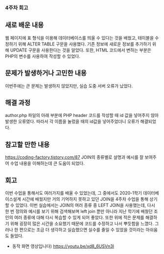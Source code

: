 ### 4주차 회고

## 새로 배운 내용
웹 페이지에 표 형식을 이용해 데이터베이스를 띄울 수 있다는 것을 배웠고, 테이블을 수정하기 위해 ALTER TABLE 구문을 사용했다. 기존 정보에 새로운 정보를 추가하기 위해 UPDATE 구문을 사용한다는 것을 알았다. 또한, HTML 코드에서 변하는 부분은 PHP의 변수를 사용하여 작성할 수 있었다.

## 문제가 발생하거나 고민한 내용
이번주에는 큰 문제는 발생하지 않았지만, 실습 도중 서버 오류가 났었다.

## 해결 과정
author.php 파일의 아래 부분에 PHP header 코드를 작성할 때 id 값을 넣어주지 않아 발생한 오류였다. 따라서 각 이름을 눌렀을 때의 id값을 넣어주었더니 오류가 해결되었다.

## 참고할 만한 내용
https://coding-factory.tistory.com/87
JOIN의 종류별로 설명과 예시를 잘 보여주어 수업 내용을 이해하는데 큰 도움이 되었다.

## 회고
이번 수업을 통해서도 여러가지를 배울 수 있었는데, 그 중에서도 2020-1학기 데이터베이스설계 시간에 배웠지만 거의 기억하지 못하고 있던 JOIN을 4주차 수업을 통해 상기할 수 있었다. 이번 실습에서는 JOIN의 여러 종류 중 LEFT JOIN을 사용했는데, 다시 한 번 정의와 예시를 보기 위해 검색해보며 left join 뿐만 아니라 지난 학기에 배웠던 조인의 여러 종류에 대해 다시 복습할 수 있게 되어 좋았다. 또한 위에 적은 문제를 해결하기 위해 굉장히 많은 시간을 소요했기 때문에 코드를 수정하고 나서 뿌듯함을 느꼈다. 그러나 한 편으로는 조금 더 생각하고 실습했으면 실수를 줄일 수 있었을 것이라는 아쉬움도 들었다. 

- 동작 화면 영상입니다) https://youtu.be/xd8_6USVn3I

